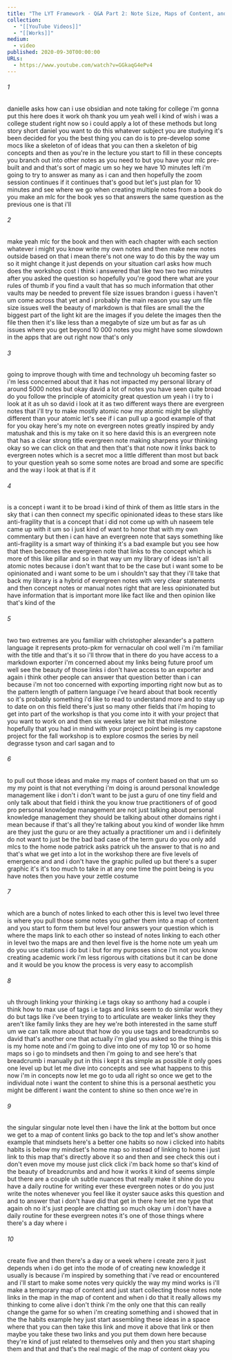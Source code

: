 ```yaml
---
title: "The LYT Framework - Q&A Part 2: Note Size, Maps of Content, and Evergreen Notes"
collection:
  - "[[YouTube Videos]]"
  - "[[Works]]"
medium:
  - video
published: 2020-09-30T00:00:00
URLs:
  - https://www.youtube.com/watch?v=GGkaqG4ePv4
---
```


###### 1

danielle asks how can i use obsidian and note taking for college i'm gonna put this here does it work oh thank you um yeah well i kind of wish i was a college student right now so i could apply a lot of these methods but long story short daniel you want to do this whatever subject you are studying it's been decided for you the best thing you can do is to pre-develop some mocs like a skeleton of of ideas that you can then a skeleton of big concepts and then as you're in the lecture you start to fill in these concepts you branch out into other notes as you need to but you have your mlc pre-built and and that's sort of magic um so hey we have 10 minutes left i'm going to try to answer as many as i can and then hopefully the zoom session continues if it continues that's good but let's just plan for 10 minutes and see where we go when creating multiple notes from a book do you make an mlc for the book yes so that answers the same question as the previous one is that i'll

###### 2

make yeah mlc for the book and then with each chapter with each section whatever i might you know write my own notes and then make new notes outside based on that i mean there's not one way to do this by the way um so it might change it just depends on your situation carl asks how much does the workshop cost i think i answered that like two two two minutes after you asked the question so hopefully you're good there what are your rules of thumb if you find a vault that has so much information that other vaults may be needed to prevent file size issues brandon i guess i haven't um come across that yet and i probably the main reason you say um file size issues well the beauty of markdown is that files are small the the biggest part of the light kit are the images if you delete the images then the file then then it's like less than a megabyte of size um but as far as uh issues where you get beyond 10 000 notes you might have some slowdown in the apps that are out right now that's only

###### 3

going to improve though with time and technology uh becoming faster so i'm less concerned about that it has not impacted my personal library of around 5000 notes but okay david a lot of notes you have seen quite broad do you follow the principle of atomicity great question um yeah i i try to i look at it as uh so david i look at it as two different ways there are evergreen notes that i'll try to make mostly atomic now my atomic might be slightly different than your atomic let's see if i can pull up a good example of that for you okay here's my note on evergreen notes greatly inspired by andy matushak and this is my take on it so here david this is an evergreen note that has a clear strong title evergreen note making sharpens your thinking okay so we can click on that and then that's that note now it links back to evergreen notes which is a secret moc a little different than most but back to your question yeah so some some notes are broad and some are specific and the way i look at that is if it

###### 4

is a concept i want it to be broad i kind of think of them as little stars in the sky that i can then connect my specific opinionated ideas to these stars like anti-fragility that is a concept that i did not come up with uh naseem tele came up with it um so i just kind of want to honor that with my own commentary but then i can have an evergreen note that says something like anti-fragility is a smart way of thinking it's a bad example but you see how that then becomes the evergreen note that links to the concept which is more of this like pillar and so in that way um my library of ideas isn't all atomic notes because i don't want that to be the case but i want some to be opinionated and i want some to be um i shouldn't say that they i'll take that back my library is a hybrid of evergreen notes with very clear statements and then concept notes or manual notes right that are less opinionated but have information that is important more like fact like and then opinion like that's kind of the

###### 5

two two extremes are you familiar with christopher alexander's a pattern language it represents proto-pkm for vernacular oh cool well i'm i'm familiar with the title and that's it so i'll throw that in there do you have access to a markdown exporter i'm concerned about my links being future proof um well see the beauty of those links i don't have access to an exporter and again i think other people can answer that question better than i can because i'm not too concerned with exporting importing right now but as to the pattern length of pattern language i've heard about that book recently so it's probably something i'd like to read to understand more and to stay up to date on on this field there's just so many other fields that i'm hoping to get into part of the workshop is that you come into it with your project that you want to work on and then six weeks later we hit that milestone hopefully that you had in mind with your project point being is my capstone project for the fall workshop is to explore cosmos the series by neil degrasse tyson and carl sagan and to

###### 6

to pull out those ideas and make my maps of content based on that um so my my point is that not everything i'm doing is around personal knowledge management like i don't i don't want to be just a guru of one tiny field and only talk about that field i think the you know true practitioners of of good pro personal knowledge management are not just talking about personal knowledge management they should be talking about other domains right i mean because if that's all they're talking about you kind of wonder like hmm are they just the guru or are they actually a practitioner um and i i definitely do not want to just be the bad bad case of the term guru do you only add mlcs to the home node patrick asks patrick uh the answer to that is no and that's what we get into a lot in the workshop there are five levels of emergence and and i don't have the graphic pulled up but there's a super graphic it's it's too much to take in at any one time the point being is you have notes then you have your zettle costume

###### 7

which are a bunch of notes linked to each other this is level two level three is where you pull those some notes you gather them into a map of content and you start to form them but level four answers your question which is where the maps link to each other so instead of notes linking to each other in level two the maps are and then level five is the home note um yeah um do you use citations i do but i but for my purposes since i'm not you know creating academic work i'm less rigorous with citations but it can be done and it would be you know the process is very easy to accomplish

###### 8

uh through linking your thinking i.e tags okay so anthony had a couple i think how to max use of tags i.e tags and links seem to do similar work they do but tags like i've been trying to to articulate are weaker links they they aren't like family links they are hey we're both interested in the same stuff um we can talk more about that how do you use tags and breadcrumbs so david that's another one that actually i'm glad you asked so the thing is this is my home note and i'm going to dive into one of my top 10 or so home maps so i go to mindsets and then i'm going to and see here's that breadcrumb i manually put in this i kept it as simple as possible it only goes one level up but let me dive into concepts and see what happens to this now i'm in concepts now let me go to uda all right so once we get to the individual note i want the content to shine this is a personal aesthetic you might be different i want the content to shine so then once we're in

###### 9

the singular singular note level then i have the link at the bottom but once we get to a map of content links go back to the top and let's show another example that mindsets here's a better one habits so now i clicked into habits habits is below my mindset's home map so instead of linking to home i just link to this map that's directly above it so and then and see check this out i don't even move my mouse just click click i'm back home so that's kind of the beauty of breadcrumbs and and how it works it kind of seems simple but there are a couple uh subtle nuances that really make it shine do you have a daily routine for writing ever these evergreen notes or do you just write the notes whenever you feel like it oyster sauce asks this question and and to answer that i don't have did that get in there here let me type that again oh no it's just people are chatting so much okay um i don't have a daily routine for these evergreen notes it's one of those things where there's a day where i

###### 10

create five and then there's a day or a week where i create zero it just depends when i do get into the mode of of creating new knowledge it usually is because i'm inspired by something that i've read or encountered and i'll start to make some notes very quickly the way my mind works is i'll make a temporary map of content and just start collecting those notes note links in the map in the map of content and when i do that it really allows my thinking to come alive i don't think i'm the only one that this can really change the game for so when i'm creating something and i showed that in the the habits example hey just start assembling these ideas in a space where that you can then take this link and move it above that link or then maybe you take these two links and you put them down here because they're kind of just related to themselves only and then you start shaping them and that and that's the real magic of the map of content okay you
